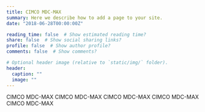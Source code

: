 ```yaml
---
title: CIMCO MDC-MAX
summary: Here we describe how to add a page to your site.
date: "2018-06-28T00:00:00Z"

reading_time: false  # Show estimated reading time?
share: false  # Show social sharing links?
profile: false  # Show author profile?
comments: false  # Show comments?

# Optional header image (relative to `static/img/` folder).
header:
  caption: ""
  image: ""
---
```

CIMCO MDC-MAX
CIMCO MDC-MAX
CIMCO MDC-MAX
CIMCO MDC-MAX
CIMCO MDC-MAX

